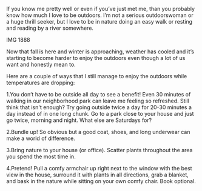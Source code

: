
If you know me pretty well or even if you’ve just met me, than you probably know how much I love to be outdoors. I’m not a serious outdoorswoman or a huge thrill seeker, but I love to be in nature doing an easy walk or resting and reading by a river somewhere.


IMG 1888


Now that fall is here and winter is approaching, weather has cooled and it’s starting to become harder to enjoy the outdoors even though a lot of us want and honestly mean to. 


Here are a couple of ways that I still manage to enjoy the outdoors while temperatures are dropping:


1.You don’t have to be outside all day to see a benefit! Even 30 minutes of walking in our neighborhood park can leave me feeling so refreshed. Still think that isn't enough? Try going outside twice a day for 20-30 minutes a day instead of in one long chunk. Go to a park close to your house and just go twice, morning and night. What else are Saturdays for?


2.Bundle up! So obvious but a good coat, shoes, and long underwear can make a world of difference.


3.Bring nature to your house (or office). Scatter plants throughout the area you spend the most time in. 


4.Pretend! Pull a comfy armchair up right next to the window with the best view in the house, surround it with plants in all directions, grab a blanket, and bask in the nature while sitting on your own comfy chair. Book optional. 


